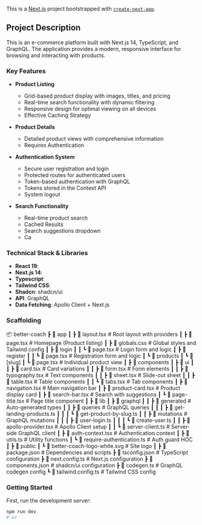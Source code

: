 This is a [Next.js](https://nextjs.org) project bootstrapped with [`create-next-app`](https://nextjs.org/docs/app/api-reference/cli/create-next-app).

## Project Description

This is an e-commerce platform built with Next.js 14, TypeScript, and GraphQL. The application provides a modern, responsive interface for browsing and interacting with products.

### Key Features

- **Product Listing**
  - Grid-based product display with images, titles, and pricing
  - Real-time search functionality with dynamic filtering
  - Responsive design for optimal viewing on all devices
  - Effective Caching Strategy

- **Product Details**
  - Detailed product views with comprehensive information
  - Requires Authentication

- **Authentication System**
  - Secure user registration and login
  - Protected routes for authenticated users
  - Token-based authentication with GraphQL
  - Tokens stored in the Context API
  - System logout

- **Search Functionality**
  - Real-time product search
  - Cached Results
  - Search suggestions dropdown
  - Ca

### Technical Stack & Libraries

- **React 19**: 
- **Next.js 14**:
- **Typescript**:
- **Tailwind CSS**:
- **Shadcn**: shadcn/ui
- **API**: GraphQL
- **Data Fetching**: Apollo Client + Next.js 


### Scaffolding

📦 better-coach
┣ 📂 app
┃ ┣ 📄 layout.tsx # Root layout with providers
┃ ┣ 📄 page.tsx # Homepage (Product listing)
┃ ┣ 📄 globals.css # Global styles and Tailwind config
┃ ┣ 📂 login
┃ ┃ ┗ 📄 page.tsx # Login form and logic
┃ ┣ 📂 register
┃ ┃ ┗ 📄 page.tsx # Registration form and logic
┃ ┗ 📂 products
┃ ┗ 📂 [slug]
┃ ┗ 📄 page.tsx # Individual product view
┃
┣ 📂 components
┃ ┣ 📂 ui
┃ ┃ ┣ 📄 card.tsx # Card variations
┃ ┃ ┣ 📄 form.tsx # Form elements
┃ ┃ ┣ 📄 typography.tsx # Text components
┃ ┃ ┣ 📄 sheet.tsx # Slide-out sheet
┃ ┃ ┣ 📄 table.tsx # Table components
┃ ┃ ┗ 📄 tabs.tsx # Tab components
┃ ┣ 📄 navigation.tsx # Main navigation bar
┃ ┣ 📄 product-card.tsx # Product display card
┃ ┣ 📄 search-bar.tsx # Search with suggestions
┃ ┗ 📄 page-title.tsx # Page title component
┃
┣ 📂 lib
┃ ┣ 📂 graphql
┃ ┃ ┣ 📂 generated # Auto-generated types
┃ ┃ ┣ 📂 queries # GraphQL queries
┃ ┃ ┃ ┣ 📄 get-landing-products.ts
┃ ┃ ┃ ┗ 📄 get-product-by-slug.ts
┃ ┃ ┣ 📂 mutations # GraphQL mutations
┃ ┃ ┃ ┣ 📄 user-login.ts
┃ ┃ ┃ ┗ 📄 create-user.ts
┃ ┃ ┣ 📄 apollo-provider.tsx # Apollo Client setup
┃ ┃ ┗ 📄 server-client.ts # Server-side GraphQL client
┃ ┣ 📄 auth-context.tsx # Authentication context
┃ ┣ 📄 utils.ts # Utility functions
┃ ┗ 📄 require-authentication.ts # Auth guard HOC
┃
┣ 📂 public
┃ ┗ 📄 better-coach-logo-white.svg # Site logo
┃
┣ 📄 package.json # Dependencies and scripts
┣ 📄 tsconfig.json # TypeScript configuration
┣ 📄 next.config.ts # Next.js configuration
┣ 📄 components.json # shadcn/ui configuration
┣ 📄 codegen.ts # GraphQL codegen config
┗ 📄 tailwind.config.ts # Tailwind CSS config

### Getting Started

First, run the development server:

```bash
npm run dev
# or
